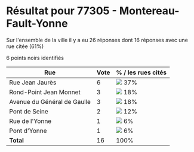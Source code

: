 # Résultat pour 77305 - Montereau-Fault-Yonne

Sur l'ensemble de la ville il y a eu 26 réponses dont 16 réponses avec une rue citée (61%)

6 points noirs identifiés

| Rue | Vote | % / les rues cités|
|-----|------|-------------------|
| Rue Jean Jaurès | 6 | <img src="../../img/bar_37.gif" />&nbsp;37%|
| Rond-Point Jean Monnet | 3 | <img src="../../img/bar_18.gif" />&nbsp;18%|
| Avenue du Général de Gaulle | 3 | <img src="../../img/bar_18.gif" />&nbsp;18%|
| Pont de Seine | 2 | <img src="../../img/bar_12.gif" />&nbsp;12%|
| Rue de l'Yonne | 1 | <img src="../../img/bar_6.gif" />&nbsp;6%|
| Pont d'Yonne | 1 | <img src="../../img/bar_6.gif" />&nbsp;6%|
| **Total** | 16 | 100%|
